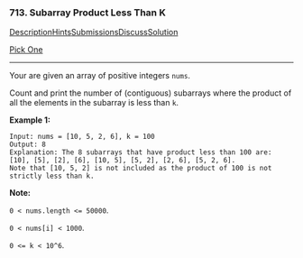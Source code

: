### 713. Subarray Product Less Than K

[Description](https://leetcode.com/problems/subarray-product-less-than-k/description/)[Hints](https://leetcode.com/problems/subarray-product-less-than-k/hints/)[Submissions](https://leetcode.com/problems/subarray-product-less-than-k/submissions/)[Discuss](https://leetcode.com/problems/subarray-product-less-than-k/discuss/)[Solution](https://leetcode.com/problems/subarray-product-less-than-k/solution/)

[Pick One](https://leetcode.com/problems/random-one-question/)

------

Your are given an array of positive integers `nums`.

Count and print the number of (contiguous) subarrays where the product of all the elements in the subarray is less than `k`.

**Example 1:**

```
Input: nums = [10, 5, 2, 6], k = 100
Output: 8
Explanation: The 8 subarrays that have product less than 100 are: [10], [5], [2], [6], [10, 5], [5, 2], [2, 6], [5, 2, 6].
Note that [10, 5, 2] is not included as the product of 100 is not strictly less than k.
```

**Note:**

`0 < nums.length <= 50000`.

`0 < nums[i] < 1000`.

`0 <= k < 10^6`.